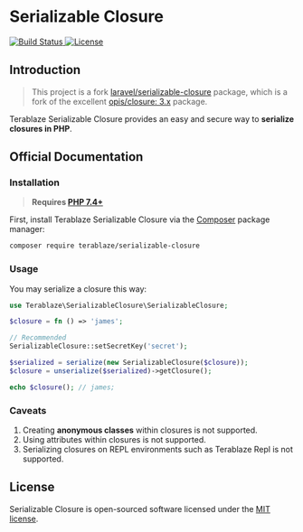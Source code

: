 # Serializable Closure

<a href="https://github.com/terablaze/serializable-closure/actions">
    <img src="https://github.com/terablaze/serializable-closure/workflows/tests/badge.svg" alt="Build Status">
</a>
<a href="https://packagist.org/packages/terablaze/serializable-closure">
    <img src="https://img.shields.io/packagist/l/terablaze/serializable-closure" alt="License">
</a>

## Introduction

> This project is a fork [laravel/serializable-closure](https://github.com/laravel/serializable-closure) package, which is a fork of the excellent [opis/closure: 3.x](https://github.com/opis/closure) package.

Terablaze Serializable Closure provides an easy and secure way to **serialize closures in PHP**.

## Official Documentation

### Installation

> **Requires [PHP 7.4+](https://php.net/releases/)**

First, install Terablaze Serializable Closure via the [Composer](https://getcomposer.org/) package manager:

```bash
composer require terablaze/serializable-closure
```

### Usage

You may serialize a closure this way:

```php
use Terablaze\SerializableClosure\SerializableClosure;

$closure = fn () => 'james';

// Recommended
SerializableClosure::setSecretKey('secret');

$serialized = serialize(new SerializableClosure($closure));
$closure = unserialize($serialized)->getClosure();

echo $closure(); // james;
```

### Caveats

1. Creating **anonymous classes** within closures is not supported.
2. Using attributes within closures is not supported.
3. Serializing closures on REPL environments such as Terablaze Repl is not supported.

## License

Serializable Closure is open-sourced software licensed under the [MIT license](LICENSE.md).
